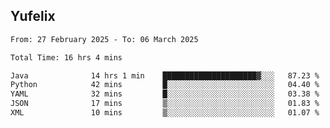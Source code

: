 ## Yufelix

<!--START_SECTION:waka-->

```txt
From: 27 February 2025 - To: 06 March 2025

Total Time: 16 hrs 4 mins

Java              14 hrs 1 min    █████████████████████▓░░░   87.23 %
Python            42 mins         █░░░░░░░░░░░░░░░░░░░░░░░░   04.40 %
YAML              32 mins         █░░░░░░░░░░░░░░░░░░░░░░░░   03.38 %
JSON              17 mins         ▒░░░░░░░░░░░░░░░░░░░░░░░░   01.83 %
XML               10 mins         ▒░░░░░░░░░░░░░░░░░░░░░░░░   01.07 %
```

<!--END_SECTION:waka-->

